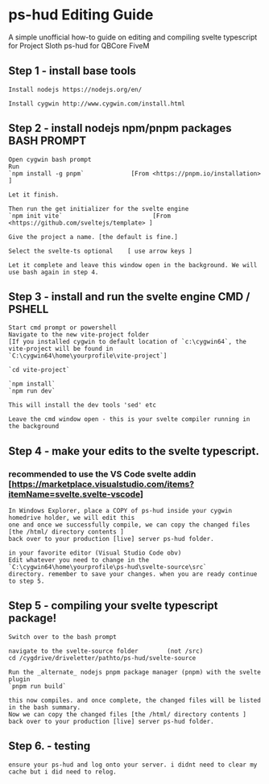 # ps-hud Editing Guide
 A simple unofficial how-to guide on editing and compiling svelte typescript for Project Sloth ps-hud for QBCore FiveM

## Step 1 - install base tools
    Install nodejs https://nodejs.org/en/

    Install cygwin http://www.cygwin.com/install.html

## Step 2 - install nodejs npm/pnpm packages	BASH PROMPT

    Open cygwin bash prompt
    Run
    `npm install -g pnpm`             [From <https://pnpm.io/installation> ]

    Let it finish.

    Then run the get initializer for the svelte engine
    `npm init vite`                         [From <https://github.com/sveltejs/template> ]

    Give the project a name. [the default is fine.]

    Select the svelte-ts optional    [ use arrow keys ]

    Let it complete and leave this window open in the background. We will use bash again in step 4.

## Step 3 - install and run the svelte engine	CMD / PSHELL
    Start cmd prompt or powershell 
    Navigate to the new vite-project folder
    [If you installed cygwin to default location of `c:\cygwin64`, the vite-project will be found in 
    `C:\cygwin64\home\yourprofile\vite-project`]

    `cd vite-project`

    `npm install`
    `npm run dev`

    This will install the dev tools 'sed' etc

    Leave the cmd window open - this is your svelte compiler running in the background

## Step 4 - make your edits to the svelte typescript. 
### recommended to use the VS Code svelte addin [https://marketplace.visualstudio.com/items?itemName=svelte.svelte-vscode]

    In Windows Explorer, place a COPY of ps-hud inside your cygwin homedrive holder, we will edit this 
    one and once we successfully compile, we can copy the changed files [the /html/ directory contents ] 
    back over to your production [live] server ps-hud folder.

    in your favorite editor (Visual Studio Code obv)
    Edit whatever you need to change in the `C:\cygwin64\home\yourprofile\ps-hud\svelte-source\src` 
    directory. remember to save your changes. when you are ready continue to step 5.

## Step 5 - compiling your svelte typescript package!

    Switch over to the bash prompt

    navigate to the svelte-source folder        (not /src)
    cd /cygdrive/driveletter/pathto/ps-hud/svelte-source

    Run the _alternate_ nodejs pnpm package manager (pnpm) with the svelte plugin 
    `pnpm run build`

    this now compiles. and once complete, the changed files will be listed in the bash summary.
    Now we can copy the changed files [the /html/ directory contents ] back over to your production [live] server ps-hud folder.

## Step 6. - testing

    ensure your ps-hud and log onto your server. i didnt need to clear my cache but i did need to relog.


